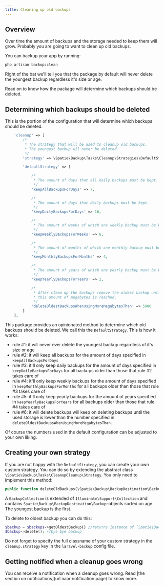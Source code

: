```yaml
---
title: Cleaning up old backups
---
```


## Overview

Over time the amount of backups and the storage needed to keep them will grow. Probably you are going
to want to clean up old backups.

You can backup your app by running:

```bash
php artisan backup:clean
```

Right of the bat we'll tell you that the package by default will never  delete the youngest backup regardless it's
size or age.

Read on to know how the package will determine which backups should be deleted.

## Determining which backups should be deleted

This is the portion of the configuration that will determine which backups should be deleted.

```php
    'cleanup' => [
        /*
         * The strategy that will be used to cleanup old backups.
         * The youngest backup wil never be deleted.
         */
        'strategy' => \Spatie\Backup\Tasks\Cleanup\Strategies\DefaultStrategy::class,

        'defaultStrategy' => [

            /*
             * The amount of days that all daily backups must be kept.
             */
            'keepAllBackupsForDays' => 7,

            /*
             * The amount of days that daily backups must be kept.
             */
            'keepDailyBackupsForDays' => 16,

            /*
             * The amount of weeks of which one weekly backup must be kept.
             */
            'keepWeeklyBackupsForWeeks' => 8,

            /*
             * The amount of months of which one monthly backup must be kept.
             */
            'keepMonthlyBackupsForMonths' => 4,

            /*
             * The amount of years of which one yearly backup must be kept
             */
            'keepYearlyBackupsForYears' => 2,

            /*
             * After clean up the backups remove the oldest backup until
             * this amount of megabytes is reached.
             */
            'deleteOldestBackupsWhenUsingMoreMegabytesThan' => 5000
        ]
    ],
```

This package provides an opinionated method to determine which old backups should be deleted. We call
this the `DefaultStrategy`. This is how it works:

- rule #1: it will never ever delete the youngest backup regardless of it's size or age
- rule #2: it will keep all backups for the amount of days specified in `keepAllBackupsForDays`
- rule #3: it'll only keep daily backups for the amount of days specified in `keepDailyBackupsForDays` for all backups
older than those that rule #2 takes care of
- rule #4: it'll only keep weekly backups for the amount of days specified in `keepMonthlyBackupsForMonths` for
all backups older than those that rule #3 takes care of
- rule #5: it'll only keep yearly backups for the amount of years specified in `keepYearlyBackupsForYears` for
all backups older than those that rule #4 takes care of
- rule #6: it will delete backups will keep on deleting backups until the used storage is lower than the number
specified in `deleteOldestBackupsWhenUsingMoreMegabytesThan`.

Of course the numbers used in the default configuration can be adjusted to your own liking.

## Creating your own strategy

If you are not happy with the `DefaultStrategy`, you can create your own custom strategy. You can do
so by extending the abstract class `\Spatie\Backup\Tasks\CleanupCleanup\Strategy`.  You only need to 
implement this method:

```php 
public function deleteOldBackups(\Spatie\Backup\BackupDestination\BackupCollection $backupCollection)
```

A `BackupCollection` is extended of `Illuminate\Support\Collection` and
contains `Spatie\Backup\BackupDestination\Backup`-objects sorted on age. The youngest backup is the first.

To delete to oldest backup you can do this:
```php
$backup = $backups->getOldestBackup() //returns instance of `Spatie\Backup\BackupDestination\Backup`
$backup->delete(); //bye bye backup
```

Do not forget to specify the full classname of your custom strategy in the `cleanup.strategy` key in the 
`laravel-backup` config file.

## Getting notified when a cleanup goes wrong

You can receive a notification when a cleanup goes wrong. Read [the section on notifications](url naar notification page) to know more.

